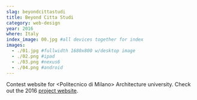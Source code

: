 ```yaml
---
slag: beyondcittastudi
title: Beyond Citta Studi
category: web-design
year: 2016
where: Italy
index_image: 00.jpg #all devices together for index
images:
  - ./01.jpg #fullwidth 1680x800 w/desktop image
  - ./02.png #ipad
  - ./03.png #nexus6
  - ./04.png #android
---
```


Contest website for &lt;Politecnico di Milano&gt; Architecture university.
Check out the 2016 [project website](http://beyondcittastudi.junglestar.org/).
